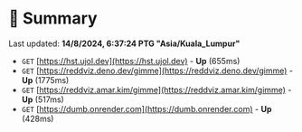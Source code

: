 # 📖 Summary
Last updated: **14/8/2024, 6:37:24 PTG "Asia/Kuala_Lumpur"**

- `GET` [https://hst.ujol.dev](https://hst.ujol.dev) - **Up** (655ms)
- `GET` [https://reddviz.deno.dev/gimme](https://reddviz.deno.dev/gimme) - **Up** (1775ms)
- `GET` [https://reddviz.amar.kim/gimme](https://reddviz.amar.kim/gimme) - **Up** (517ms)
- `GET` [https://dumb.onrender.com](https://dumb.onrender.com) - **Up** (428ms)
